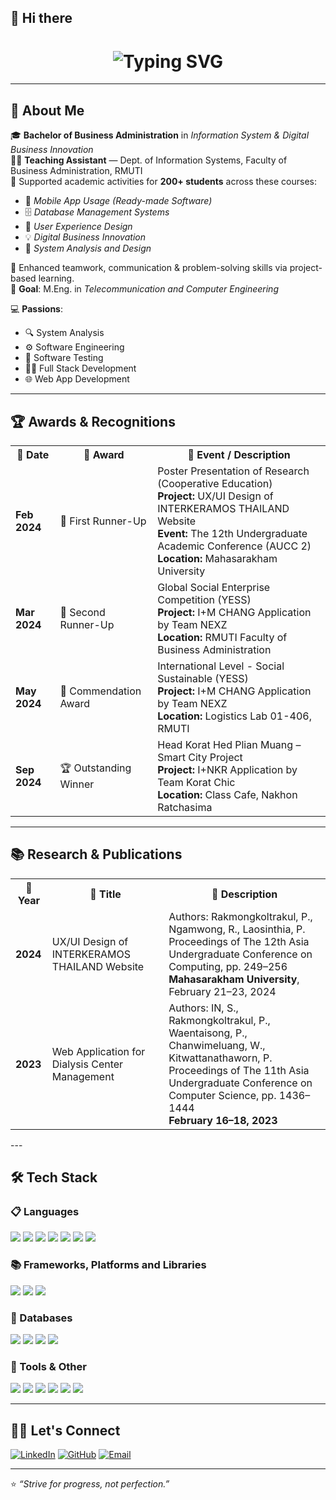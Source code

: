 ## 👋 Hi there

<h1 align="center">
  <img src="https://readme-typing-svg.herokuapp.com?font=Kanit&size=30&pause=1000&color=B78D4F&center=true&vCenter=true&width=850&lines=Fiw+Pakawat+-+Information+System+at+RMUTI;IDI+%231" alt="Typing SVG" />
</h1>

---

## 💼 About Me

🎓 **Bachelor of Business Administration** in *Information System & Digital Business Innovation*  
🧑‍🏫 **Teaching Assistant** — Dept. of Information Systems, Faculty of Business Administration, RMUTI  
📘 Supported academic activities for **200+ students** across these courses:
- 📱 *Mobile App Usage (Ready-made Software)*
- 🗄️ *Database Management Systems*
- 🎨 *User Experience Design*
- 💡 *Digital Business Innovation*
- 🧮 *System Analysis and Design*

🤝 Enhanced teamwork, communication & problem-solving skills via project-based learning.  
🎯 **Goal**: M.Eng. in *Telecommunication and Computer Engineering*

💻 **Passions**:
- 🔍 System Analysis
- ⚙️ Software Engineering
- 🧪 Software Testing
- 🧑‍💻 Full Stack Development
- 🌐 Web App Development

---

## 🏆 Awards & Recognitions

<table>
  <tr>
    <th>📅 Date</th>
    <th>🏅 Award</th>
    <th>📌 Event / Description</th>
  </tr>

  <tr>
    <td><strong>Feb 2024</strong></td>
    <td>🥈 First Runner-Up</td>
    <td>
      Poster Presentation of Research (Cooperative Education)<br/>
      <strong>Project:</strong> UX/UI Design of INTERKERAMOS THAILAND Website<br/>
      <strong>Event:</strong> The 12th Undergraduate Academic Conference (AUCC 2)<br/>
      <strong>Location:</strong> Mahasarakham University
    </td>
  </tr>

  <tr>
    <td><strong>Mar 2024</strong></td>
    <td>🥉 Second Runner-Up</td>
    <td>
      Global Social Enterprise Competition (YESS)<br/>
      <strong>Project:</strong> I+M CHANG Application by Team NEXZ<br/>
      <strong>Location:</strong> RMUTI Faculty of Business Administration
    </td>
  </tr>

  <tr>
    <td><strong>May 2024</strong></td>
    <td>🏅 Commendation Award</td>
    <td>
      International Level - Social Sustainable (YESS)<br/>
      <strong>Project:</strong> I+M CHANG Application by Team NEXZ<br/>
      <strong>Location:</strong> Logistics Lab 01-406, RMUTI
    </td>
  </tr>

  <tr>
    <td><strong>Sep 2024</strong></td>
    <td>🏆 Outstanding Winner</td>
    <td>
      Head Korat Hed Plian Muang – Smart City Project<br/>
      <strong>Project:</strong> I+NKR Application by Team Korat Chic<br/>
      <strong>Location:</strong> Class Cafe, Nakhon Ratchasima
    </td>
  </tr>
</table>

---

## 📚 Research & Publications

<table>
  <tr>
    <th>📅 Year</th>
    <th>📘 Title</th>
    <th>🧠 Description</th>
  </tr>

  <tr>
    <td><strong>2024</strong></td>
    <td>UX/UI Design of INTERKERAMOS THAILAND Website</td>
    <td>
      Authors: Rakmongkoltrakul, P., Ngamwong, R., Laosinthia, P.<br/>
      Proceedings of The 12th Asia Undergraduate Conference on Computing, pp. 249–256<br/>
      <strong>Mahasarakham University</strong>, February 21–23, 2024
    </td>
  </tr>

  <tr>
    <td><strong>2023</strong></td>
    <td>Web Application for Dialysis Center Management</td>
    <td>
      Authors: IN, S., Rakmongkoltrakul, P., Waentaisong, P., Chanwimeluang, W., Kitwattanathaworn, P.<br/>
      Proceedings of The 11th Asia Undergraduate Conference on Computer Science, pp. 1436–1444<br/>
      <strong>February 16–18, 2023</strong>
    </td>
  </tr>
</table>
---

## 🛠️ Tech Stack

### 📋 Languages
<div align="left">
  <img src="https://img.shields.io/badge/C-00599C?style=flat-square&logo=c&logoColor=white"/>
  <img src="https://img.shields.io/badge/HTML5-E34F26?style=flat-square&logo=html5&logoColor=white"/>
  <img src="https://img.shields.io/badge/Java-007396?style=flat-square&logo=java&logoColor=white"/>
  <img src="https://img.shields.io/badge/PHP-777BB4?style=flat-square&logo=php&logoColor=white"/>
  <img src="https://img.shields.io/badge/Python-3776AB?style=flat-square&logo=python&logoColor=white"/>
  <img src="https://img.shields.io/badge/JavaScript-F7DF1E?style=flat-square&logo=javascript&logoColor=black"/>
  <img src="https://img.shields.io/badge/R-276DC3?style=flat-square&logo=r&logoColor=white"/>
</div>

### 📚 Frameworks, Platforms and Libraries
<div align="left">
  <img src="https://img.shields.io/badge/Bootstrap-563D7C?style=flat-square&logo=bootstrap&logoColor=white"/>
  <img src="https://img.shields.io/badge/Laravel-FF2D20?style=flat-square&logo=laravel&logoColor=white"/>
  <img src="https://img.shields.io/badge/Vue.js-4FC08D?style=flat-square&logo=vue.js&logoColor=white"/>
</div>

### 💾 Databases
<div align="left">
  <img src="https://img.shields.io/badge/MySQL-4479A1?style=flat-square&logo=mysql&logoColor=white"/>
  <img src="https://img.shields.io/badge/MongoDB-47A248?style=flat-square&logo=mongodb&logoColor=white"/>
  <img src="https://img.shields.io/badge/Firebase-FFCA28?style=flat-square&logo=firebase&logoColor=black"/>
  <img src="https://img.shields.io/badge/PostgreSQL-4169E1?style=flat-square&logo=postgresql&logoColor=white"/>
</div>

### 🧰 Tools & Other
<div align="left">
  <img src="https://img.shields.io/badge/Git-F05032?style=flat-square&logo=git&logoColor=white"/>
  <img src="https://img.shields.io/badge/VS%20Code-007ACC?style=flat-square&logo=visual-studio-code&logoColor=white"/>
  <img src="https://img.shields.io/badge/GitHub-181717?style=flat-square&logo=github&logoColor=white"/>
  <img src="https://img.shields.io/badge/Figma-F24E1E?style=flat-square&logo=figma&logoColor=white"/>
  <img src="https://img.shields.io/badge/Trello-0052CC?style=flat-square&logo=trello&logoColor=white"/>
  <img src="https://img.shields.io/badge/Adobe%20XD-FF61F6?style=flat-square&logo=adobe-xd&logoColor=white"/>
</div>

---

## 🧑‍💻 Let's Connect
[![LinkedIn](https://img.shields.io/badge/-LinkedIn-0A66C2?style=flat-square&logo=linkedin&logoColor=white)](https://linkedin.com/in/yourprofile) 
[![GitHub](https://img.shields.io/badge/-GitHub-181717?style=flat-square&logo=github)](https://github.com/yourusername) 
[![Email](https://img.shields.io/badge/-Email-D14836?style=flat-square&logo=gmail&logoColor=white)](mailto:your@email.com)

---

⭐️ _“Strive for progress, not perfection.”_
